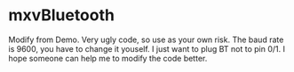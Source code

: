 # mxvBluetooth
Modify from Demo. Very ugly code, so use as your own risk. The baud rate is 9600, you have to change it youself. I just want to plug BT not to pin 0/1. I hope someone can help me to modify the code better.
